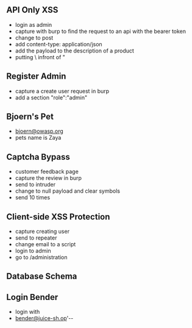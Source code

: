 ## API Only XSS
- login as admin
- capture with burp to find the request to an api with the bearer token
- change to post
- add content-type: application/json
- add the payload to the description of a product
- putting \ infront of "

## Register Admin
- capture a create user request in burp
- add a section "role":"admin"

## Bjoern's Pet
- bjoern@owasp.org
- pets name is Zaya

## Captcha Bypass
- customer feedback page
- capture the review in burp
- send to intruder
- change to null payload and clear symbols
- send 10 times

## Client-side XSS Protection
- capture creating user
- send to repeater
- change email to a script
- login to admin
- go to /administration
 
## Database Schema

## Login Bender
- login with
- bender@juice-sh.op'--

